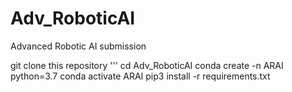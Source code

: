# Adv_RoboticAI
Advanced Robotic AI submission

git clone this repository
'''
cd Adv_RoboticAI
conda create -n ARAI python=3.7
conda activate ARAI
pip3 install -r requirements.txt
